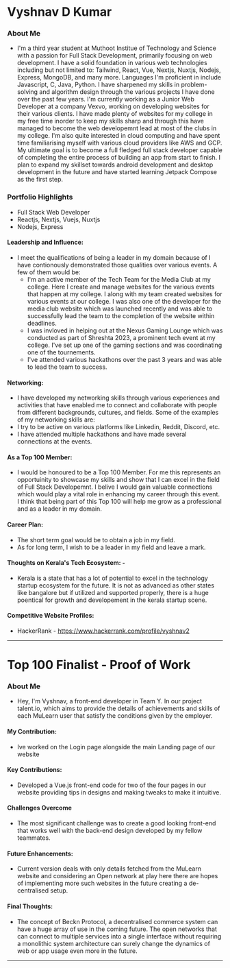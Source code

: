 # Vyshnav D Kumar 

### About Me

  - I'm a third year student at Muthoot Institue of Technology and Science with a passion for Full Stack Development, primarily focusing on web development. I have a solid foundation in various web technologies including but not limited to: Tailwind, React, Vue, Nextjs, Nuxtjs, Nodejs, Express, MongoDB, and many more. Languages I'm proficient in include Javascript, C, Java, Python. I have sharpened my skills in problem-solving and algorithm design through the various projects I have done over the past few years. I'm currently working as a Junior Web Developer at a company Vexvo, working on developing websites for their various clients. I have made plenty of websites for my college in my free time inorder to keep my skills sharp and through this have managed to become the web developemnt lead at most of the clubs in my college. I'm also quite interested in cloud computing and have spent time familiarising myself with various cloud providers like AWS and GCP. My ultimate goal is to become a full fledged full stack developer capable of completing the entire process of building an app from start to finish. I plan to expand my skillset towards android development and desktop development in the future and have started learning Jetpack Compose as the first step.

### Portfolio Highlights

- Full Stack Web Developer
- Reactjs, Nextjs, Vuejs, Nuxtjs
- Nodejs, Express
  
#### Leadership and Influence: 

- I meet the qualifications of being a leader in my domain because of I have contionously demonstrated those qualities over various events. A few of them would be:
  - I'm an active member of the Tech Team for the Media Club at my college. Here I create and manage websites for the various events that happen at my college. I along with my team created websites for various events at our college. I was also one of the developer for the media club website which was launched recently and was able to successfully lead the team to the completion of the website within deadlines.
  - I was invloved in helping out at the Nexus Gaming Lounge which was conducted as part of Shreshta 2023, a prominent tech event at my college. I've set up one of the gaming sections and was coordinating one of the tournements.
  - I've attended various hackathons over the past 3 years and was able to lead the team to success.

#### Networking: 

-  I have developed my networking skills through various experiences and activities that have enabled me to connect and collaborate with people from different backgrounds, cultures, and fields. Some of the examples of my networking skills are:
  - I try to be active on various platforms like Linkedin, Reddit, Discord, etc.
  - I have attended multiple hackathons and have made several connections at the events.

#### As a Top 100 Member:

- I would be honoured to be a Top 100 Member. For me this represents an opportuinity to showcase my skills and show that I can excel in the field of Full Stack Developemnt. I belive I would gain valuable connections which would play a vital role in enhancing my career through this event. I think that being part of this Top 100 will help me grow as a professional and as a leader in my domain.

#### Career Plan: 

- The short term goal would be to obtain a job in my field.
- As for long term, I wish to be a leader in my field and leave a mark.

#### Thoughts on Kerala's Tech Ecosystem: -

- Kerala is a state that has a lot of potential to excel in the technology startup ecosystem for the future. It is not as advanced as other states like bangalore but if utilized and supported properly, there is a huge poentical for growth and developement in the kerala startup scene.

#### Competitive Website Profiles:

- HackerRank - https://www.hackerrank.com/profile/vyshnav2


---

# Top 100 Finalist -  Proof of Work

### About Me 
- Hey, I'm Vyshnav, a front-end developer in Team Y. In our project talent.io, which aims to provide the details of achievements and skills of each MuLearn user that satisfy the conditions given by the employer.

#### My Contribution:
- Ive worked on the Login page alongside the main Landing page of our website

#### Key Contributions:
- Developed a Vue.js front-end code for two of the four pages in our website providing tips in designs and making tweaks to make it intuitive.

#### Challenges Overcome
- The most significant challenge was to create a good looking front-end that works well with the back-end design developed by my fellow teammates.

#### Future Enhancements:
- Current version deals with only details fetched from the MuLearn website and considering an Open network at play here there are hopes of implementing more such websites in the future creating a de-centralised setup.

#### Final Thoughts:
- The concept of Beckn Protocol, a decentralised commerce system can have a huge array of use in the coming future. The open networks that can connect to multiple services into a single interface without requiring a monolithic system architecture can surely change the dynamics of web or app usage even more in the future.


---
